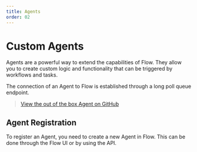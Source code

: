 ```yaml
---
title: Agents
order: 02
---
```


# Custom Agents

Agents are a powerful way to extend the capabilities of Flow. They allow you to create custom logic and functionality that can be triggered by workflows and tasks.

The connection of an Agent to Flow is established through a long poll queue endpoint.

> [View the out of the box Agent on GitHub](https://github.com/boomerang-io/flow.services/tree/main/service-agent)

## Agent Registration

To register an Agent, you need to create a new Agent in Flow. This can be done through the Flow UI or by using the API.
